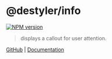 # @destyler/info

[![NPM version](https://img.shields.io/npm/v/@destyler/info?color=a1b858&label=)](https://www.npmjs.com/package/@destyler/info)

> displays a callout for user attention.

[GitHub](https://github.com/destyler/destyler) | [Documentation](https://destyler-dev.zeabur.app/)
